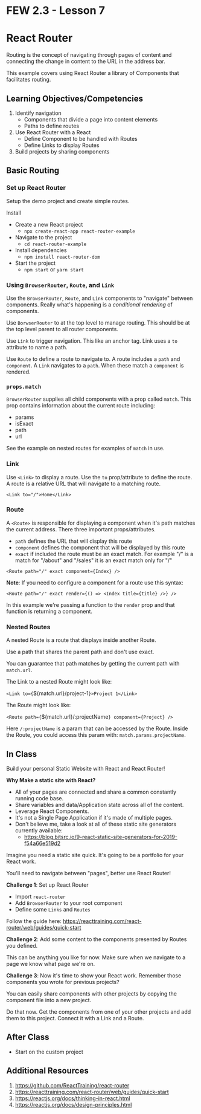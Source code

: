 # FEW 2.3 - Lesson 7 

# React Router

Routing is the concept of navigating through pages of content and connecting the change in content to the URL in the address bar. 

This example covers using React Router a library of Components that facilitates routing. 

## Learning Objectives/Competencies

1. Identify navigation 
    - Components that divide a page into content elements
    - Paths to define routes
1. Use React Router with a React
    - Define Component to be handled with Routes
    - Define Links to display Routes
1. Build projects by sharing components

## Basic Routing

### Set up React Router

Setup the demo project and create simple routes.

Install

- Create a new React project
    - `npx create-react-app react-router-example`
- Navigate to the project 
    - `cd react-router-example`
- Install dependencies
    - `npm install react-router-dom`
- Start the project 
    - `npm start` or `yarn start`

### Using `BrowserRouter`, `Route`, and `Link`

Use the `BrowserRouter`, `Route`, and `Link` components to "navigate" between components. Really what's happening is a _conditional rendering_ of components. 

Use `BorwserRouter` to at the top level to manage routing. This should be at the top level parent to all router components. 

Use `Link` to trigger navigation. This like an anchor tag. Link uses a `to` attribute to name a path. 

Use `Route` to define a route to navigate to. A route includes a `path` and `component`. A `Link` navigates to a `path`. When these match a `component` is rendered.

### `props.match`

`BrowserRouter` supplies all child components with a prop called `match`. This prop contains information about the current route including: 

- params
- isExact
- path
- url

See the example on nested routes for examples of `match` in use. 

### Link 

Use `<Link>` to display a route. Use the `to` prop/attribute to define the route. A route is a relative URL that will navigate to a matching route. 

`<Link to="/">Home</Link>`

### Route 

A `<Route>` is responsible for displaying a component when it's path matches the current address. There three important props/attributes. 

- `path` defines the URL that will display this route
- `component` defines the component that will be displayed by this route
- `exact` if included the route must be an exact match. For example "/" is a match for "/about" and "/sales" it is an exact match only for "/"

`<Route path="/" exact component={Index} />`

**Note**: If you need to configure a component for a route use this syntax:

`<Route path="/" exact render={() => <Index title={title} />} />`

In this example we're passing a function to the `render` prop and that function is returning a component. 

### Nested Routes 

A nested Route is a route that displays inside another Route. 

Use a path that shares the parent path and don't use exact. 

You can guarantee that path matches by getting the current path with `match.url`. 

The Link to a nested Route might look like: 

`<Link to={`${match.url}/project-1`}>Project 1</Link>`

The Route might look like: 

`<Route path={`${match.url}/:projectName`} component={Project} />`

Here `/:projectName` is a param that can be accessed by the Route. Inside the Route, you could access this param with: `match.params.projectName`.

## In Class 

Build your personal Static Website with React and React Router! 

**Why Make a static site with React?**

- All of your pages are connected and share a common constantly running code base. 
- Share variables and data/Application state across all of the content.
- Leverage React Components.
- It's not a Single Page Application if it's made of multiple pages.
- Don't believe me, take a look at all of these static site generators currently available:
    - https://blog.bitsrc.io/9-react-static-site-generators-for-2019-f54a66e519d2

Imagine you need a static site quick. It's going to be a portfolio for your React work. 

You'll need to navigate between "pages", better use React Router!

**Challenge 1**: Set up React Router

- Import `react-router`
- Add `BrowserRouter` to your root component
- Define some `Links` and `Routes`

Follow the guide here: https://reacttraining.com/react-router/web/guides/quick-start

**Challenge 2**: Add some content to the components presented by Routes you defined. 

This can be anything you like for now. Make sure when we navigate to a page we know what page we're on. 

**Challenge 3**: Now it's time to show your React work. Remember those components you wrote for previous projects? 

You can easily share components with other projects by copying the component file into a new project. 

Do that now. Get the components from one of your other projects and add them to this project. Connect it with a Link and a Route.

## After Class

- Start on the custom project

## Additional Resources

1. https://github.com/ReactTraining/react-router
2. https://reacttraining.com/react-router/web/guides/quick-start
3. https://reactjs.org/docs/thinking-in-react.html
4. https://reactjs.org/docs/design-principles.html
